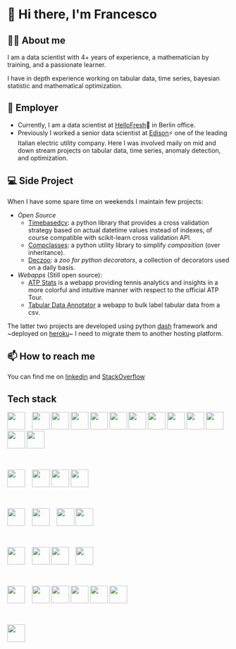 # 👋 Hi there, I'm Francesco
  
## 🦸‍♂️ About me

I am a data scientist with 4+ years of experience, a mathematician by training, and a passionate learner. 

I have in depth experience working on tabular data, time series, bayesian statistic and mathematical optimization.

## 💼 Employer

- Currently, I am a data scientist at [HelloFresh](https://www.linkedin.com/company/hellofresh/)🍋 in Berlin office.
- Previously I worked a senior data scientist at [Edison](https://www.edison.it/en)⚡ one of the leading Italian electric utility company. Here I was involved maily on mid and down stream projects on tabular data, time series, anomaly detection, and optimization.

## 💻 Side Project

When I have some spare time on weekends I maintain few projects:

- *Open Source*
  - [Timebasedcv](https://fbruzzesi.github.io/timebasedcv/): a python library that provides a cross validation strategy based on actual datetime values instead of indexes, of course compatible with scikit-learn cross validation API.
  - [Compclasses](https://fbruzzesi.github.io/compclasses/): a python utility library to simplify *composition* (over inheritance).
  - [Deczoo](https://fbruzzesi.github.io/deczoo/): a *zoo for python decorators*, a collection of decorators used on a daily basis.
- *Webapps* (Still open source):
  - [ATP Stats](https://github.com/FBruzzesi/atp_stats_webapp) is a webapp providing tennis analytics and insights in a more colorful and intuitive manner with respect to the official ATP Tour.
  - [Tabular Data Annotator](https://github.com/FBruzzesi/ts-annotator) a webapp to bulk label tabular data from a csv.

The latter two projects are developed using python [dash](https://plotly.com/dash/) framework and ~deployed on [heroku](https://heroku.com/)~ I need to migrate them to another hosting platform.

## 📫 How to reach me

You can find me on [linkedin](https://www.linkedin.com/in/francesco-bruzzesi/) and [StackOverflow](https://stackoverflow.com/users/12411536/fbruzzesi)

## Tech stack

[<img height="40" width="40" src="https://cdn.simpleicons.org/python">](https://www.python.org/) &nbsp;&nbsp;
[<img height="40" width="40" src="https://cdn.simpleicons.org/pandas">](https://pandas.pydata.org/)
[<img height="40" width="40" src="https://cdn.simpleicons.org/polars">](https://www.pola.rs/)
[<img height="40" width="40" src="https://cdn.simpleicons.org/numpy">](https://numpy.org/)
[<img height="40" width="40" src="https://cdn.simpleicons.org/scipy">](https://scipy.org/)
[<img height="40" width="40" src="https://cdn.simpleicons.org/scikitlearn">](https://scikit-learn.org/stable/)
[<img height="40" width="40" src="https://cdn.simpleicons.org/pytorch">](https://pytorch.org/)
[<img height="40" width="40" src="https://cdn.simpleicons.org/pydantic">](https://docs.pydantic.dev/latest/)
[<img height="40" width="40" src="https://cdn.simpleicons.org/fastapi">](https://fastapi.tiangolo.com/)
[<img height="40" width="40" src="https://cdn.simpleicons.org/plotly">](https://plotly.com/python/)
[<img height="40" width="40" src="https://cdn.simpleicons.org/pytest">](https://docs.pytest.org/)
[<img height="40" width="40" src="https://cdn.simpleicons.org/ruff">](https://beta.ruff.rs/docs/)
[<img height="40" width="40" src="https://cdn.simpleicons.org/pypi">](https://pypi.org/)

<br>

[<img height="40" width="40" src="https://cdn.simpleicons.org/rust">](https://www.rust-lang.org/) &nbsp;&nbsp;
[<img height="40" width="40" src="https://cdn.simpleicons.org/postgresql">](https://www.postgresql.org/)
[<img height="40" width="40" src="https://cdn.simpleicons.org/sqlite">](https://www.sqlite.org/index.html)
[<img height="40" width="40" src="https://cdn.simpleicons.org/presto">](https://prestodb.io/)

<br>

[<img height="40" width="40" src="https://cdn.simpleicons.org/docker">](https://docs.docker.com/) &nbsp;&nbsp;
[<img height="40" width="40" src="https://cdn.simpleicons.org/kubernetes">](https://kubernetes.io/) &nbsp;&nbsp;
[<img height="40" width="40" src="https://cdn.simpleicons.org/linux">](https://www.linux.org/)
[<img height="40" width="40" src="https://cdn.simpleicons.org/ubuntu">](https://ubuntu.com/)

<br>

[<img height="40" width="40" src="https://cdn.simpleicons.org/git">](https://git-scm.com/) &nbsp;&nbsp;
[<img height="40" width="40" src="https://cdn.simpleicons.org/github">](https://github.com/)
[<img height="40" width="40" src="https://cdn.simpleicons.org/githubactions">](https://github.com/features/actions) &nbsp;&nbsp;
[<img height="40" width="40" src="https://cdn.simpleicons.org/bitbucket">](https://bitbucket.org/product)


<br>

[<img height="40" width="40" src="https://cdn.simpleicons.org/amazonaws">](https://aws.amazon.com/) &nbsp;&nbsp;
[<img height="40" width="40" src="https://cdn.simpleicons.org/amazons3">](https://docs.aws.amazon.com/s3/)
[<img height="40" width="40" src="https://cdn.simpleicons.org/amazonec2">](https://docs.aws.amazon.com/ec2/)
[<img height="40" width="40" src="https://cdn.simpleicons.org/amazoneks">](https://docs.aws.amazon.com/eks/)
[<img height="40" width="40" src="https://cdn.simpleicons.org/amazonrds">](https://docs.aws.amazon.com/rds/)
[<img height="40" width="40" src="https://cdn.simpleicons.org/awslambda">](https://docs.aws.amazon.com/lambda/)

<br>

[<img height="40" width="40" src="https://cdn.simpleicons.org/visualstudiocode">
](https://code.visualstudio.com/docs)
